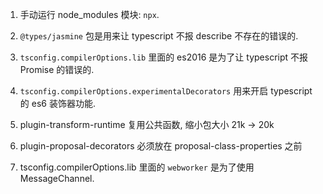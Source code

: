 
1. 手动运行 node_modules 模块: `npx`.

1. `@types/jasmine` 包是用来让 typescript 不报 describe 不存在的错误的.

1. `tsconfig.compilerOptions.lib` 里面的 es2016 是为了让 typescript 不报 Promise 的错误的.

1. `tsconfig.compilerOptions.experimentalDecorators` 用来开启 typescript 的 es6 装饰器功能.

1. plugin-transform-runtime 复用公共函数, 缩小包大小 21k -> 20k

1. plugin-proposal-decorators 必须放在 proposal-class-properties 之前

1. tsconfig.compilerOptions.lib 里面的 `webworker` 是为了使用 MessageChannel.